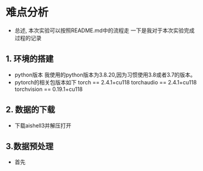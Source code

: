 # 难点分析
- 总述,
	本次实验可以按照README.md中的流程走
	一下是我对于本次实验完成过程的记录
## 1. 环境的搭建
- python版本
	我使用的python版本为3.8.20,因为习惯使用3.8或者3.7的版本。
- pytorch的相关包版本如下
	torch == 2.4.1+cu118
	torchaudio == 2.4.1+cu118
	torchvision == 0.19.1+cu118
## 2. 数据的下载
- 下载aishell3并解压打开
## 3.数据预处理
- 首先
	